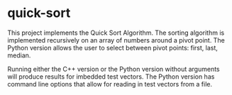 # quick-sort
This project implements the Quick Sort Algorithm.  The sorting algorithm is implemented recursively on an array of numbers
around a pivot point.  The Python version allows the user to select between pivot points:  first, last, median.

Running either the C++ version or the Python version without arguments will produce results for imbedded test vectors.
The Python version has command line options that allow for reading in test vectors from a file.
